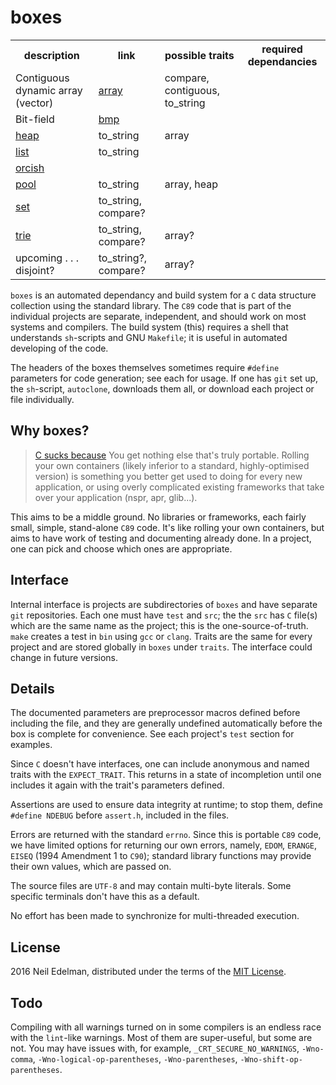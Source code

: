 # boxes #

<table><tr>
	<th>description</th>
	<th>link</th>
	<th>possible traits</th>
	<th>required dependancies</th>
</tr><tr>
	<td>Contiguous dynamic array (vector)</td>
	<td><a href="https://github.com/neil-edelman/array">array</a></td>
	<td>compare, contiguous, to_string</td>
	<td></td>
</tr><tr>
	<td>Bit-field</td>
	<td><a href = "https://github.com/neil-edelman/bmp">bmp</a></td>
	<td></td>
	<td></td>
</tr><tr>
	<td><a href = "https://github.com/neil-edelman/heap">heap</a></td>
	<td>to_string</td>
	<td>array</td>
</tr><tr>
	<td><a href = "https://github.com/neil-edelman/list">list</a></td>
	<td>to_string</td>
	<td></td>
</tr><tr>
	<td><a href = "https://github.com/neil-edelman/orcish">orcish</a></td>
	<td></td>
	<td></td>
</tr><tr>
	<td><a href = "https://github.com/neil-edelman/pool">pool</a></td>
	<td>to_string</td>
	<td>array, heap</td>
</tr><tr>
	<td><a href = "https://github.com/neil-edelman/set">set</a></td>
	<td>to_string, compare?</td>
	<td></td>
</tr><tr>
	<td><a href = "https://github.com/neil-edelman/trie">trie</a></td>
	<td>to_string, compare?</td>
	<td>array?</td>
</tr><tr>
	<td>upcoming . . . disjoint?</td>
	<td>to_string?, compare?</td>
	<td>array?</td>
</tr></table>

`boxes` is an automated dependancy and build system for a `C` data structure
collection using the standard library. The `C89` code that is part of the individual
projects are separate, independent, and should work on most systems and
compilers. The build system (this) requires a shell that understands `sh`-scripts
and GNU `Makefile`; it is useful in automated developing of the code.

The headers of the boxes themselves sometimes require `#define` parameters
for code generation; see each for usage. If one has `git` set up, the `sh`-script,
`autoclone`, downloads them all, or download each project or file individually.

## Why boxes? ##

> [C sucks because](https://wiki.theory.org/index.php/YourLanguageSucks#C_sucks_because)
> You get nothing else that's truly portable. Rolling your own containers (likely
> inferior to a standard, highly-optimised version) is something you better get
> used to doing for every new application, or using overly complicated existing
> frameworks that take over your application (nspr, apr, glib...).

This aims to be a middle ground. No libraries or frameworks, each fairly small,
simple, stand-alone `C89` code. It's like rolling your own containers, but aims
to have work of testing and documenting already done. In a project, one can
pick and choose which ones are appropriate.

## Interface ##

Internal interface is projects are subdirectories of `boxes` and have separate
`git` repositories. Each one must have `test` and `src`; the the `src` has `C`
file(s) which are the same name as the project; this is the one-source-of-truth.
`make` creates a test in `bin` using `gcc` or `clang`. Traits are the same for
every project and are stored globally in `boxes` under `traits`. The interface
could change in future versions.

## Details ##

The documented parameters are preprocessor macros defined before
including the file, and they are generally undefined automatically before
the box is complete for convenience. See each project's `test` section
for examples.

Since `C` doesn't have interfaces, one can include anonymous and
named traits with the `EXPECT_TRAIT`. This returns in a state of
incompletion until one includes it again with the trait's parameters
defined.

Assertions are used to ensure data integrity at runtime; to stop them,
define `#define NDEBUG` before `assert.h`, included in the files.

Errors are returned with the standard `errno`. Since this is portable `C89`
code, we have limited options for returning our own errors, namely,
`EDOM`, `ERANGE`, `EISEQ` (1994 Amendment 1 to `C90`); standard library
functions may provide their own values, which are passed on.

The source files are `UTF-8` and may contain multi-byte literals. Some
specific terminals don't have this as a default.

No effort has been made to synchronize for multi-threaded execution.

## License ##

2016 Neil Edelman, distributed under the terms of the
[MIT License](https://opensource.org/licenses/MIT).

## Todo ##

Compiling with all warnings turned on in some compilers is an endless race
with the `lint`-like warnings. Most of them are super-useful, but some are
not. You may have issues with, for example, `_CRT_SECURE_NO_WARNINGS`,
`-Wno-comma`, `-Wno-logical-op-parentheses`, `-Wno-parentheses`,
`-Wno-shift-op-parentheses`.
